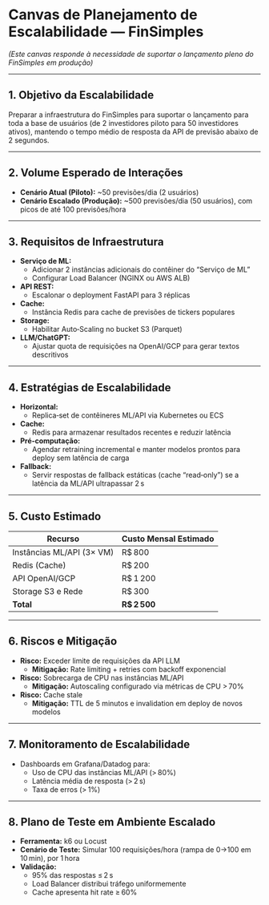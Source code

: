# Canvas de Planejamento de Escalabilidade — FinSimples

_(Este canvas responde à necessidade de suportar o lançamento pleno do FinSimples em produção)_

---

## 1. Objetivo da Escalabilidade
Preparar a infraestrutura do FinSimples para suportar o lançamento para toda a base de usuários (de 2 investidores piloto para 50 investidores ativos), mantendo o tempo médio de resposta da API de previsão abaixo de 2 segundos.

---

## 2. Volume Esperado de Interações
- **Cenário Atual (Piloto):** ~50 previsões/dia (2 usuários)  
- **Cenário Escalado (Produção):** ~500 previsões/dia (50 usuários), com picos de até 100 previsões/hora

---

## 3. Requisitos de Infraestrutura
- **Serviço de ML:**  
  - Adicionar 2 instâncias adicionais do contêiner do “Serviço de ML”  
  - Configurar Load Balancer (NGINX ou AWS ALB)  
- **API REST:**  
  - Escalonar o deployment FastAPI para 3 réplicas  
- **Cache:**  
  - Instância Redis para cache de previsões de tickers populares  
- **Storage:**  
  - Habilitar Auto‑Scaling no bucket S3 (Parquet)  
- **LLM/ChatGPT:**  
  - Ajustar quota de requisições na OpenAI/GCP para gerar textos descritivos

---

## 4. Estratégias de Escalabilidade
- **Horizontal:**  
  - Replica‑set de contêineres ML/API via Kubernetes ou ECS  
- **Cache:**  
  - Redis para armazenar resultados recentes e reduzir latência  
- **Pré‑computação:**  
  - Agendar retraining incremental e manter modelos prontos para deploy sem latência de carga  
- **Fallback:**  
  - Servir respostas de fallback estáticas (cache “read‑only”) se a latência da ML/API ultrapassar 2 s

---

## 5. Custo Estimado
| Recurso                   | Custo Mensal Estimado |
|---------------------------|-----------------------|
| Instâncias ML/API (3× VM) | R$ 800                |
| Redis (Cache)             | R$ 200                |
| API OpenAI/GCP            | R$ 1 200              |
| Storage S3 e Rede         | R$ 300                |
| **Total**                 | **R$ 2 500**          |

---

## 6. Riscos e Mitigação
- **Risco:** Exceder limite de requisições da API LLM  
  - **Mitigação:** Rate limiting + retries com backoff exponencial  
- **Risco:** Sobrecarga de CPU nas instâncias ML/API  
  - **Mitigação:** Autoscaling configurado via métricas de CPU > 70%  
- **Risco:** Cache stale  
  - **Mitigação:** TTL de 5 minutos e invalidation em deploy de novos modelos

---

## 7. Monitoramento de Escalabilidade
- Dashboards em Grafana/Datadog para:  
  - Uso de CPU das instâncias ML/API (> 80%)  
  - Latência média de resposta (> 2 s)  
  - Taxa de erros (> 1%)

---

## 8. Plano de Teste em Ambiente Escalado
- **Ferramenta:** k6 ou Locust  
- **Cenário de Teste:** Simular 100 requisições/hora (rampa de 0→100 em 10 min), por 1 hora  
- **Validação:**  
  - 95% das respostas ≤ 2 s  
  - Load Balancer distribui tráfego uniformemente  
  - Cache apresenta hit rate ≥ 60%  
